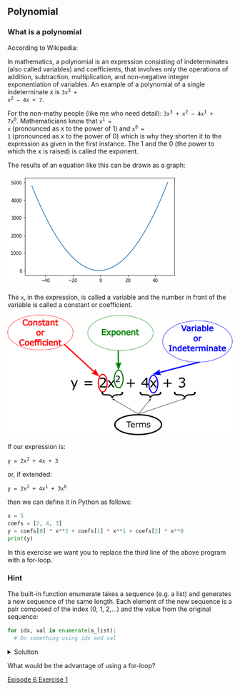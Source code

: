 ## Polynomial

### What is a polynomial

According to Wikipedia:

In mathematics, a polynomial is an expression consisting of indeterminates (also called variables) and coefficients, that involves only the operations of addition, subtraction, multiplication, and non-negative integer exponentiation of variables. An example of a polynomial of a single indeterminate x is <code>3x<sup>3</sup> + x<sup>2</sup> − 4x + 7</code>. 

For the non-mathy people (like me who need detail): <code>3x<sup>3</sup> + x<sup>2</sup> − 4x<sup>1</sup> + 7x<sup>0</sup></code>. Mathematicians know that <code>x<sup>1</sup> = x</code> (pronounced as x to the power of 1) and <code>x<sup>0</sup> = 1</code> (pronounced as x to the power of 0) which is why they shorten it to the expression as given in the first instance. The 1 and the 0 (the power to which the x is raised) is called the exponent.

The results of an equation like this can be drawn as a graph:

![Graph of a polynomial](fig/polynomial.png)

The ```x```, in the expression, is called a variable and the number in front of the variable is called a constant or coefficient.

![Graph of a polynomial equation](fig/polynomials.png)

If our expression is:

<code>y = 2x<sup>2</sup> + 4x + 3</code>

or, if extended:

<code>y = 2x<sup>2</sup> + 4x<sup>1</sup> + 3x<sup>0</sup></code>

then we can define it in Python as follows:

```python
x = 5
coefs = [2, 4, 3]
y = coefs[0] * x**2 + coefs[1] * x**1 + coefs[2] * x**0
print(y)
```

In this exercise we want you to replace the third line of the above program with a for-loop. 


### Hint
The built-in function enumerate takes a sequence (e.g. a list) and generates a new sequence of the same length. Each element of the new sequence is a pair composed of the index (0, 1, 2,…) and the value from the original sequence:

```python
for idx, val in enumerate(a_list):
  # Do something using idx and val
```


<details>
<summary>
   Solution
</summary>

<pre>
x=5
coeffs = [2,4,3]
y = 0;
for idx,val in enumerate(coeffs):
    y = y + coeffs[idx] * x ** idx
print(y)
    
</pre>
            
</details>
        
What would be the advantage of using a for-loop?

[Episode 6 Exercise 1](episode6_ex1.md)
